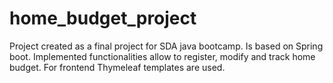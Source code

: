 # home_budget_project
Project created as a final project for SDA java bootcamp. 
Is based on Spring boot. Implemented functionalities allow to register, modify and track home budget. 
For frontend Thymeleaf templates are used. 

